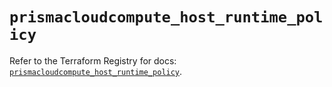# `prismacloudcompute_host_runtime_policy`

Refer to the Terraform Registry for docs: [`prismacloudcompute_host_runtime_policy`](https://registry.terraform.io/providers/paloaltonetworks/prismacloudcompute/0.8.0/docs/resources/host_runtime_policy).
